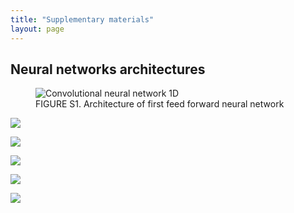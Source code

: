 ```yaml
---
title: "Supplementary materials"
layout: page
---
```


<style>
    .caption-title{
        font-weight: 400;
        collor:rgb(56, 56, 223)
    }
</style>

## Neural networks architectures

<figure>
  <img src="../media/cnn1d.svg" alt="Convolutional neural network 1D">
  <figcaption><span class="caption-title">FIGURE S1.</span> Architecture of first feed forward neural network</figcaption>
</figure>

![](../media/cnn1d.svg)

![](../media/cnn2d.svg)

![](../media/ff1.svg)

![](../media/ff2.svg)

![](../media/lstm.svg)
